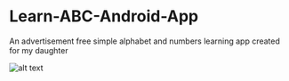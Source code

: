 # Learn-ABC-Android-App
An advertisement free simple alphabet and numbers learning app created for my daughter


![alt text](https://github.com/krish0803/Learn-ABC-Android-App/blob/master/Screenshots/Screenshot_2019-01-11-20-19-09.png)


